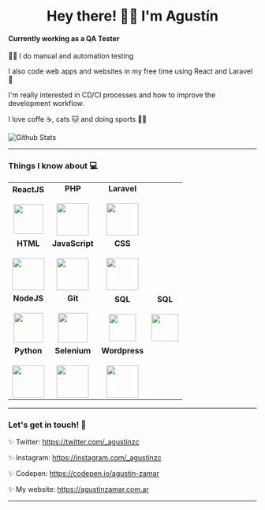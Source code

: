 <h1 align="center" >Hey there! 👋🏼 I'm Agustín</h1>

#### Currently working as a QA Tester

💪🏼 I do manual and automation testing

I also code web apps and websites in my free time using React and Laravel 💖

I'm really interested in CD/CI processes and how to improve the development
workflow.

I love coffe ☕, cats 🐱 and doing sports 🏃‍♂️

![Github Stats](https://github-readme-stats.vercel.app/api?username=agustinz97&show_icons=true_color=fff&icon_color=79ff97&text_color=9f9f9f&bg_color=151515)

---

### Things I know about 💻

<table>
    <tbody>
        <tr>
            <td align="center" >
                <span><b><center>ReactJS</center></b></span> <br/>
                <img height="60px" src="https://img.icons8.com/ultraviolet/2x/react.png"> 
            </td>
            <td align="center">
                <span><b><center>PHP</center></b></span> <br/>
                <img height="65px" src="https://img.icons8.com/officel/80/000000/php-logo.png"/>
            </td>
            <td align="center" >
                <span><b><center>Laravel</center></b></span> <br/>
                <img height="65px" src="https://img.icons8.com/fluent/96/000000/laravel.png"/>
            </td>
        </tr>
        <tr>
            <td align="center" >
                <span><b><center>HTML</center></b></span> <br/>
                <img height="65px" src="https://img.icons8.com/color/2x/html-5.png"> 
            </td>
            <td align="center" >
                <span><b><center>JavaScript</center></b></span> <br/> 
                <img height="65px" src="https://img.icons8.com/color/2x/javascript.png"> 
            </td>
            <td align="center" >
                <span><b><center>CSS</center></b></span> <br/>
                <img height="65px" src="https://img.icons8.com/color/48/000000/css3.png"/>
            </td>
        </tr>
        <tr>
            <td align="center">
                <span><b><center>NodeJS</center></b></span> <br/>
                <img height="60px" src="https://img.icons8.com/color/2x/nodejs.png"> 
            </td>
            <td align="center" >
                <span><b><center>Git</center></b></span> <br/>
                <img height="60px" src="https://img.icons8.com/color/96/000000/git.png"/>
            </td>
            <td align="center" >
                <span><b><center>SQL</center></b></span> <br/>
                <img height="55px" src="https://img.icons8.com/officel/80/000000/database.png"/>
            </td>
            <td align="center" >
                <span><b><center>SQL</center></b></span> <br/>
                <img height="55px" src="https://img.icons8.com/color/96/000000/heroku.png"/>
            </td>
        </tr>
        <tr>
            <td align="center">
                <span><b><center>Python</center></b></span> <br/>
                <img height="65px" src="https://img.icons8.com/color/2x/python.png"> 
            </td>
            <td align="center" >
                <span><b><center>Selenium</center></b></span> <br/>
                <img height="65px" src="https://img.icons8.com/officel/80/000000/selenium-test-automation.png"> 
            </td>
            <td align="center" >
                <span><b><center>Wordpress</center></b></span> <br/>
                <img height="65px" src="https://img.icons8.com/color/96/000000/wordpress.png"> 
            </td>
        </tr>
    </tbody>
</table>

---

### Let's get in touch! 💬

✨ Twitter: https://twitter.com/_agustinzc

✨ Instagram: https://instagram.com/_agustinzc

✨ Codepen: https://codepen.io/agustin-zamar

✨ My website: https://agustinzamar.com.ar

---

